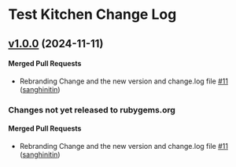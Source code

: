 # Test Kitchen Change Log
<!-- usage documentation: https://expeditor.chef.io/docs/reference/changelog/#common-changelog -->
<!-- latest_release 1.0.0 -->
## [v1.0.0](https://github.com/chef/chef-test-kitchen-enterprise/tree/v1.0.0) (2024-11-11)

#### Merged Pull Requests
- Rebranding Change and  the new version and change.log file [#11](https://github.com/chef/chef-test-kitchen-enterprise/pull/11) ([sanghinitin](https://github.com/sanghinitin))
<!-- latest_release -->

<!-- release_rollup -->
### Changes not yet released to rubygems.org

#### Merged Pull Requests
- Rebranding Change and  the new version and change.log file [#11](https://github.com/chef/chef-test-kitchen-enterprise/pull/11) ([sanghinitin](https://github.com/sanghinitin)) <!-- 1.0.0 -->
<!-- release_rollup -->

<!-- latest_stable_release -->
<!-- latest_stable_release -->